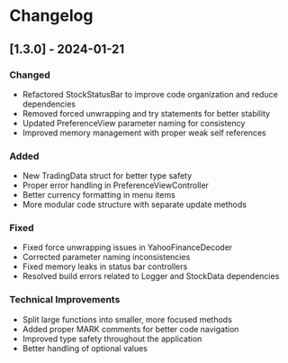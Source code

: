 # Changelog

## [1.3.0] - 2024-01-21

### Changed
- Refactored StockStatusBar to improve code organization and reduce dependencies
- Removed forced unwrapping and try statements for better stability
- Updated PreferenceView parameter naming for consistency
- Improved memory management with proper weak self references

### Added
- New TradingData struct for better type safety
- Proper error handling in PreferenceViewController
- Better currency formatting in menu items
- More modular code structure with separate update methods

### Fixed
- Fixed force unwrapping issues in YahooFinanceDecoder
- Corrected parameter naming inconsistencies
- Fixed memory leaks in status bar controllers
- Resolved build errors related to Logger and StockData dependencies

### Technical Improvements
- Split large functions into smaller, more focused methods
- Added proper MARK comments for better code navigation
- Improved type safety throughout the application
- Better handling of optional values
